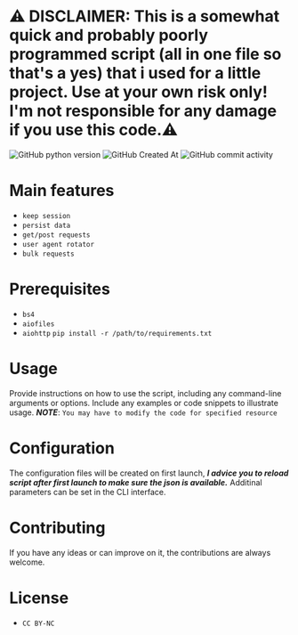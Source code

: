 # **⚠️ DISCLAIMER: This is a somewhat quick and probably poorly programmed script (all in one file so that's a yes) that i used for a little project. Use at your own risk only! I'm not responsible for any damage if you use this code.⚠️**

![GitHub python version](https://img.shields.io/pypi/pyversions/lxml?style=for-the-badge)
![GitHub Created At](https://img.shields.io/github/created-at/Tetris/jiraffe?style=for-the-badge)
![GitHub commit activity](https://img.shields.io/github/commit-activity/m/Tetris/jiraffe?style=for-the-badge)





# **Main features**
* `keep session`
* `persist data`
* `get/post requests`
* `user agent rotator`
* `bulk requests`

# **Prerequisites**
* `bs4`
* `aiofiles`
* `aiohttp`
`pip install -r /path/to/requirements.txt`

# **Usage**
Provide instructions on how to use the script, including any command-line arguments or options.
Include any examples or code snippets to illustrate usage. ***NOTE***: `You may have to modify the code for specified resource`

# **Configuration**
The configuration files will be created on first launch, ***I advice you to reload script after first launch to make sure the json is available.***
Additinal parameters can be set in the CLI interface.

# **Contributing**
If you have any ideas or can improve on it, the contributions are always welcome.

# **License**
* `CC BY-NC`

